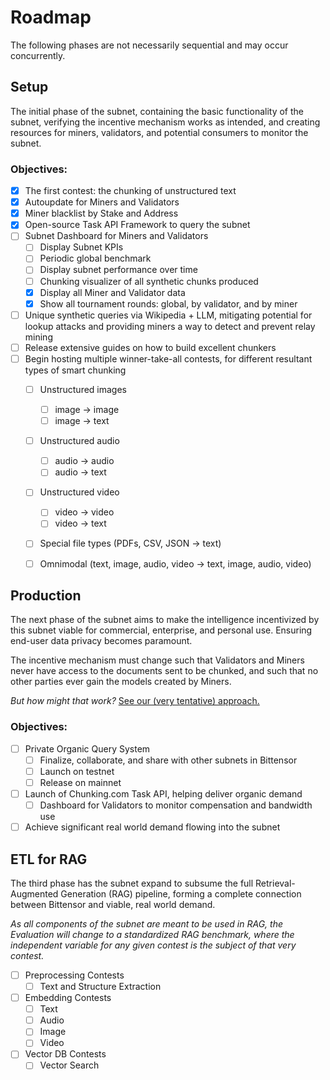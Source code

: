 # Roadmap
The following phases are not necessarily sequential and may occur concurrently.

## Setup
The initial phase of the subnet, containing the basic functionality of the subnet, verifying the incentive mechanism works as intended, and creating resources for miners, validators, and potential consumers to monitor the subnet.

###  Objectives:
- [x] The first contest: the chunking of unstructured text
- [x] Autoupdate for Miners and Validators
- [x] Miner blacklist by Stake and Address
- [x] Open-source Task API Framework to query the subnet
- [ ] Subnet Dashboard for Miners and Validators
  - [ ] Display Subnet KPIs
  - [ ] Periodic global benchmark
  - [ ] Display subnet performance over time
  - [ ] Chunking visualizer of all synthetic chunks produced
  - [x] Display all Miner and Validator data
  - [x] Show all tournament rounds: global, by validator, and by miner
- [ ] Unique synthetic queries via Wikipedia + LLM, mitigating potential for lookup attacks and providing miners a way to detect and prevent relay mining
- [ ] Release extensive guides on how to build excellent chunkers
- [ ] Begin hosting multiple winner-take-all contests, for different resultant types of smart chunking
  - [ ] Unstructured images
    - [ ] image -> image
    - [ ] image -> text
  - [ ] Unstructured audio
    - [ ] audio -> audio
    - [ ] audio -> text
  - [ ] Unstructured video
    - [ ] video -> video
    - [ ] video -> text
  - [ ] Special file types (PDFs, CSV, JSON -> text)
  - [ ] Omnimodal (text, image, audio, video -> text, image, audio, video)


##  Production
The next phase of the subnet aims to make the intelligence incentivized by this subnet viable for commercial, enterprise, and personal use. Ensuring end-user data privacy becomes paramount. 

The incentive mechanism must change such that Validators and Miners never have access to the documents sent to be chunked, and such that no other parties ever gain the models created by Miners. 

*But how might that work?* [See our (very tentative) approach.](https://docs.google.com/document/d/1tmk9LuvWmKozC7DBvON4o9Dywe5D3S78TgLeuSah1MI/edit?usp=sharing)

###  Objectives:
- [ ] Private Organic Query System
    - [ ] Finalize, collaborate, and share with other subnets in Bittensor
    - [ ] Launch on testnet
    - [ ] Release on mainnet
- [ ] Launch of Chunking.com Task API, helping deliver organic demand
    - [ ] Dashboard for Validators to monitor compensation and bandwidth use
- [ ] Achieve significant real world demand flowing into the subnet

## ETL for RAG
The third phase has the subnet expand to subsume the full Retrieval-Augmented Generation (RAG) pipeline, forming a complete connection between Bittensor and viable, real world demand.

*As all components of the subnet are meant to be used in RAG, the Evaluation will change to a standardized RAG benchmark, where the independent variable for any given contest is the subject of that very contest.*

- [ ] Preprocessing Contests
    - [ ] Text and Structure Extraction
- [ ] Embedding Contests
    - [ ] Text
    - [ ] Audio
    - [ ] Image
    - [ ] Video
- [ ] Vector DB Contests
    - [ ] Vector Search